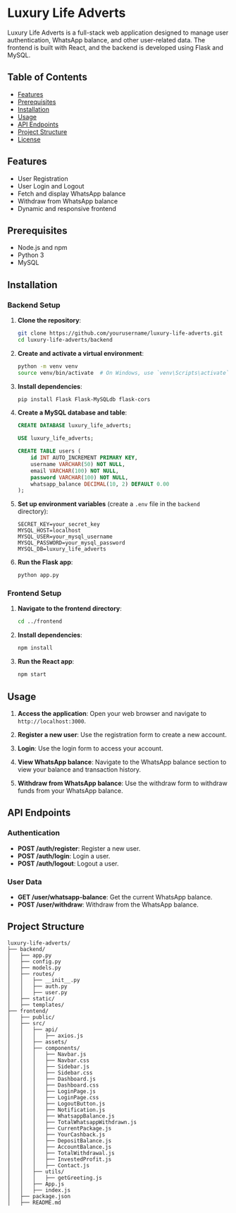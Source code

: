 # Luxury Life Adverts

Luxury Life Adverts is a full-stack web application designed to manage user authentication, WhatsApp balance, and other user-related data. The frontend is built with React, and the backend is developed using Flask and MySQL.

## Table of Contents

- [Features](#features)
- [Prerequisites](#prerequisites)
- [Installation](#installation)
- [Usage](#usage)
- [API Endpoints](#api-endpoints)
- [Project Structure](#project-structure)
- [License](#license)

## Features

- User Registration
- User Login and Logout
- Fetch and display WhatsApp balance
- Withdraw from WhatsApp balance
- Dynamic and responsive frontend

## Prerequisites

- Node.js and npm
- Python 3
- MySQL

## Installation

### Backend Setup

1. **Clone the repository**:
    ```bash
    git clone https://github.com/yourusername/luxury-life-adverts.git
    cd luxury-life-adverts/backend
    ```

2. **Create and activate a virtual environment**:
    ```bash
    python -m venv venv
    source venv/bin/activate  # On Windows, use `venv\Scripts\activate`
    ```

3. **Install dependencies**:
    ```bash
    pip install Flask Flask-MySQLdb flask-cors
    ```

4. **Create a MySQL database and table**:
    ```sql
    CREATE DATABASE luxury_life_adverts;

    USE luxury_life_adverts;

    CREATE TABLE users (
        id INT AUTO_INCREMENT PRIMARY KEY,
        username VARCHAR(50) NOT NULL,
        email VARCHAR(100) NOT NULL,
        password VARCHAR(100) NOT NULL,
        whatsapp_balance DECIMAL(10, 2) DEFAULT 0.00
    );
    ```

5. **Set up environment variables** (create a `.env` file in the `backend` directory):
    ```plaintext
    SECRET_KEY=your_secret_key
    MYSQL_HOST=localhost
    MYSQL_USER=your_mysql_username
    MYSQL_PASSWORD=your_mysql_password
    MYSQL_DB=luxury_life_adverts
    ```

6. **Run the Flask app**:
    ```bash
    python app.py
    ```

### Frontend Setup

1. **Navigate to the frontend directory**:
    ```bash
    cd ../frontend
    ```

2. **Install dependencies**:
    ```bash
    npm install
    ```

3. **Run the React app**:
    ```bash
    npm start
    ```

## Usage

1. **Access the application**:
   Open your web browser and navigate to `http://localhost:3000`.

2. **Register a new user**:
   Use the registration form to create a new account.

3. **Login**:
   Use the login form to access your account.

4. **View WhatsApp balance**:
   Navigate to the WhatsApp balance section to view your balance and transaction history.

5. **Withdraw from WhatsApp balance**:
   Use the withdraw form to withdraw funds from your WhatsApp balance.

## API Endpoints

### Authentication

- **POST /auth/register**: Register a new user.
- **POST /auth/login**: Login a user.
- **POST /auth/logout**: Logout a user.

### User Data

- **GET /user/whatsapp-balance**: Get the current WhatsApp balance.
- **POST /user/withdraw**: Withdraw from the WhatsApp balance.

## Project Structure

```plaintext
luxury-life-adverts/
├── backend/
│   ├── app.py
│   ├── config.py
│   ├── models.py
│   ├── routes/
│   │   ├── __init__.py
│   │   ├── auth.py
│   │   ├── user.py
│   ├── static/
│   ├── templates/
├── frontend/
│   ├── public/
│   ├── src/
│   │   ├── api/
│   │   │   ├── axios.js
│   │   ├── assets/
│   │   ├── components/
│   │   │   ├── Navbar.js
│   │   │   ├── Navbar.css
│   │   │   ├── Sidebar.js
│   │   │   ├── Sidebar.css
│   │   │   ├── Dashboard.js
│   │   │   ├── Dashboard.css
│   │   │   ├── LoginPage.js
│   │   │   ├── LoginPage.css
│   │   │   ├── LogoutButton.js
│   │   │   ├── Notification.js
│   │   │   ├── WhatsappBalance.js
│   │   │   ├── TotalWhatsappWithdrawn.js
│   │   │   ├── CurrentPackage.js
│   │   │   ├── YourCashback.js
│   │   │   ├── DepositBalance.js
│   │   │   ├── AccountBalance.js
│   │   │   ├── TotalWithdrawal.js
│   │   │   ├── InvestedProfit.js
│   │   │   ├── Contact.js
│   │   ├── utils/
│   │   │   ├── getGreeting.js
│   │   ├── App.js
│   │   ├── index.js
│   ├── package.json
│   ├── README.md
